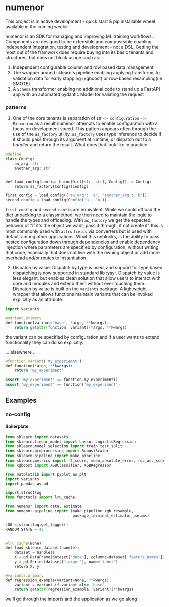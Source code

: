 # numenor

This project is in active development - quick start & pip installable wheel available in the coming weeks!

numenor is an SDK for managing and improving ML training workflows.
Components are designed to be extensible and composeable enabling independent
integration, testing and development - not a DSL. Getting the most out of the framwork
does require buying into its basic tenants and structures, but does not block usage such as

1. Independent configurable column and row based data management 
2. The wrapper around sklearn's pipeline enabling applying transforms to validation data for early stopping (xgboost) or row-based resampling(i.e SMOTE).
3. A `Schema` transformer enabling no additional code to stand up a FastAPI app
with an automated pydantic Model for valiating the request

### patterns

1. One of the core tenants is separation of `IO <> configuration <> Execution`
as a result numenor attempts to enable configuration with a focus on development speed.
This pattern appears often through the use of the `as_factory` utility. `as_factory` uses type inference to decide if it should pass through its argument at runtime, or 
dispatch out to a _handler_ and return the result. What does that look like in practice

```python
@define
class Config:
    an_arg: str
    another_arg: str


def load_config(config: Union[Dict[str, str], Config]) -> Config:
    return as_factory(Config)(config)

first_config = load_config({'an_arg': 'a', 'another_arg': 'b'})
second_config = load_config(Config('a', 'b'))

```
`first_config` and `second_config` are equivalent. While we could offload the dict unpacking
to a classmethod, we then need to maintain the logic to handle the types and offloading.
With `as_factory` we get the expected behavior of "if it's the object we want, pass it through, if not
create it" this is most commonly used with `attrs` `fields` via converters but is used with default
among other applications. What this unblocks, is the ability to pass nested configuration down through
dependencies and enable dependency injection where parameters are specified by configuration, without 
writing that code, especially that does not live with the owning object or add more overhead and/or routes
to instantiation.


2. Dispatch by value. Dispatch by type is used, and support for type based dispatching is now supported in
standard lib :yay:. Dispatch by value is less elegant, but enables clean solution that allow users to interact
with core and modules and extend them without ever touching them. Dispatch by value is built on the `variants` package. A lightweight wrapper that allows functions maintain variants that can be invoked explicitly as an attribute.

```python
import variants

@variant.primary
def function(variant='base', *args, **kwargs):
    return getattr(function, variant)(*args, **kwargs)

```
the variant can be specified by configuration and if a user wants to extend functionality they can do so explicitly.

... elsewhere ..

```python
@function.variant('my_experiemnt')
def function(*args, **kwargs):
    return 'my_experiment'

assert 'my_experiment' == function.my_experiment()
assert 'my_experiment' == function('my_experiment')

```

## Examples

### no-config

#### Boilerplate

```python
from sklearn import datasets
from sklearn.linear_model import Lasso, LogisticRegression
from sklearn.model_selection import train_test_split
from sklearn.preprocessing import RobustScaler
from sklearn.pipeline import make_pipeline
from sklearn.metrics import r2_score, mean_absolute_error, roc_auc_score, average_precision_score
from xgboost import XGBClassifier, XGBRegressor

from matplotlib import pyplot as plt
import variants
import pandas as pd

import structlog
from functools import lru_cache

from numenor import data, estimate
from numenor.pipeline import (make_pipeline_xgb_resample,
                              package_terminal_estimator_params)

LOG = structlog.get_logger()
RANDOM_STATE = 42


@lru_cache(None)
def load_sklearn_dataset(handle):
    dataset = handle()
    X = pd.DataFrame(dataset['data'], columns=dataset['feature_names'])
    y = pd.Series(dataset['target'], name='label')
    return X, y

@variants.primary
def regression_example(variant=None, **kwargs):
    variant = variant if variant else 'base'
    return getattr(regression_example, variant)(**kwargs)

```
we'll go through the imports and the application as we go along

